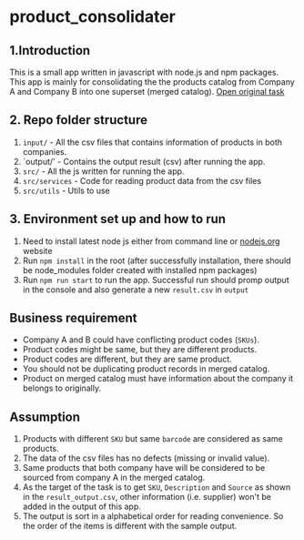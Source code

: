 # product_consolidater

## 1.Introduction

This is a small app written in javascript with node.js and npm packages. This app is mainly for consolidating the the products catalog from Company A and Company B into one superset (merged catalog). [Open original task](https://github.com/tosumitagrawal/codingskills)

## 2. Repo folder structure

1. `input/` - All the csv files that contains information of products in both companies.
2. `output/' - Contains the output result (csv) after running the app.
3. `src/` - All the js written for running the app.
4. `src/services` - Code for reading product data from the csv files
5. `src/utils` - Utils to use

## 3. Environment set up and how to run
1. Need to install latest node js either from command line or [nodejs.org](https://nodejs.org/en/download/) website
2. Run `npm install` in the root (after successfully installation, there should be node_modules folder created with installed npm packages)
3. Run `npm run start` to run the app. Successful run should promp output in the console and also generate a new `result.csv` in `output`


## Business requirement
- Company A and B could have conflicting product codes (`SKUs`).
- Product codes might be same, but they are different products.
- Product codes are different, but they are same product.
- You should not be duplicating product records in merged catalog.
- Product on merged catalog must have information about the company it belongs to originally.


## Assumption
1. Products with different `SKU` but same `barcode` are considered as same products.
2. The data of the csv files has no defects (missing or invalid value).
3. Same products that both company have will be considered to be sourced from company A in the merged catalog.
4. As the target of the task is to get `SKU`, `Description` and `Source` as shown in the `result_output.csv`, other information (i.e. supplier) won't be added in the output of this app.
5. The output is sort in a alphabetical order for reading convenience. So the order of the items is different with the sample output.
